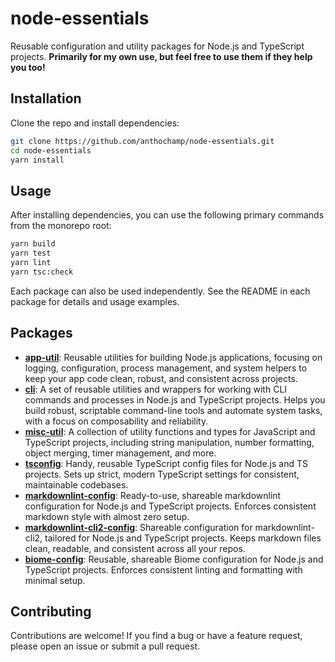 
# node-essentials

Reusable configuration and utility packages for Node.js and TypeScript projects. **Primarily for my own use, but feel free to use them if they help you too!**

## Installation

Clone the repo and install dependencies:

```sh
git clone https://github.com/anthochamp/node-essentials.git
cd node-essentials
yarn install
```

## Usage

After installing dependencies, you can use the following primary commands from the monorepo root:

 ```sh
 yarn build
 yarn test
 yarn lint
 yarn tsc:check
 ```

Each package can also be used independently. See the README in each package for details and usage examples.

## Packages

- [**app-util**](./packages/app-util/README.md): Reusable utilities for building Node.js applications, focusing on logging, configuration, process management, and system helpers to keep your app code clean, robust, and consistent across projects.
- [**cli**](./packages/cli/README.md): A set of reusable utilities and wrappers for working with CLI commands and processes in Node.js and TypeScript projects. Helps you build robust, scriptable command-line tools and automate system tasks, with a focus on composability and reliability.
- [**misc-util**](./packages/misc-util/README.md): A collection of utility functions and types for JavaScript and TypeScript projects, including string manipulation, number formatting, object merging, timer management, and more.
- [**tsconfig**](./packages/tsconfig/README.md): Handy, reusable TypeScript config files for Node.js and TS projects. Sets up strict, modern TypeScript settings for consistent, maintainable codebases.
- [**markdownlint-config**](./packages/markdownlint-config/README.md): Ready-to-use, shareable markdownlint configuration for Node.js and TypeScript projects. Enforces consistent markdown style with almost zero setup.
- [**markdownlint-cli2-config**](./packages/markdownlint-cli2-config/README.md): Shareable configuration for markdownlint-cli2, tailored for Node.js and TypeScript projects. Keeps markdown files clean, readable, and consistent across all your repos.
- [**biome-config**](./packages/biome-config/README.md): Reusable, shareable Biome configuration for Node.js and TypeScript projects. Enforces consistent linting and formatting with minimal setup.

## Contributing

Contributions are welcome! If you find a bug or have a feature request, please open an issue or submit a pull request.
